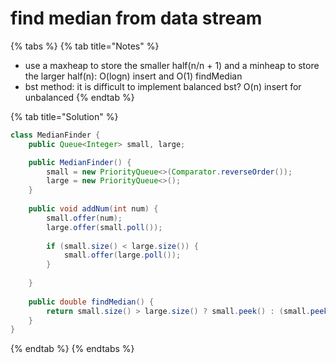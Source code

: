 # find median from data stream

{% tabs %}
{% tab title="Notes" %}
* use a maxheap to store the smaller half\(n/n + 1\) and a minheap to store the larger half\(n\): O\(logn\) insert and O\(1\) findMedian
* bst method: it is difficult to implement balanced bst? O\(n\) insert for unbalanced
{% endtab %}

{% tab title="Solution" %}
```java
class MedianFinder {
    public Queue<Integer> small, large;

    public MedianFinder() {
        small = new PriorityQueue<>(Comparator.reverseOrder());
        large = new PriorityQueue<>();
    }
    
    public void addNum(int num) {
        small.offer(num);
        large.offer(small.poll());
        
        if (small.size() < large.size()) {
            small.offer(large.poll());
        }
        
    }
    
    public double findMedian() {
        return small.size() > large.size() ? small.peek() : (small.peek() + large.peek()) / 2.0;
    }
}
```
{% endtab %}
{% endtabs %}

